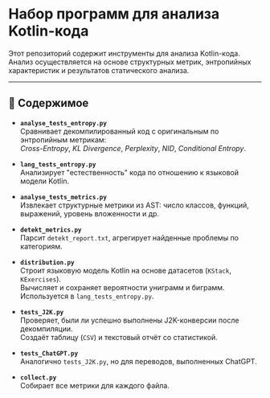 # Набор программ для анализа Kotlin-кода

Этот репозиторий содержит инструменты для анализа Kotlin-кода. Анализ осуществляется на основе структурных метрик, энтропийных характеристик и результатов статического анализа.

---

## 📁 Содержимое

- **`analyse_tests_entropy.py`**  
  Сравнивает декомпилированный код с оригинальным по энтропийным метрикам:  
  *Cross-Entropy*, *KL Divergence*, *Perplexity*, *NID*, *Conditional Entropy*.


- **`lang_tests_entropy.py`**  
  Анализирует "естественность" кода по отношению к языковой модели Kotlin.


- **`analyse_tests_metrics.py`**  
  Извлекает структурные метрики из AST: число классов, функций, выражений, уровень вложенности и др.


- **`detekt_metrics.py`**  
  Парсит `detekt_report.txt`, агрегирует найденные проблемы по категориям.


- **`distribution.py`**  
  Строит языковую модель Kotlin на основе датасетов (`KStack`, `KExercises`).  
  Вычисляет и сохраняет вероятности униграмм и биграмм.  
  Используется в `lang_tests_entropy.py`.


- **`tests_J2K.py`**  
  Проверяет, были ли успешно выполнены J2K-конверсии после декомпиляции.  
  Создаёт таблицу (`CSV`) и текстовый отчёт со статистикой.


- **`tests_ChatGPT.py`**  
  Аналогично `tests_J2K.py`, но для переводов, выполненных ChatGPT.


- **`collect.py`**  
  Собирает все метрики для каждого файла.
